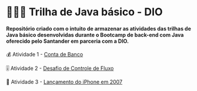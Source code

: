 # 👩🏻‍💻 Trilha de Java básico - DIO
#### Repositório criado com o intuito de armazenar as atividades das trilhas de Java básico desenvolvidas durante o Bootcamp de back-end com Java oferecido pelo Santander em parceria com a DIO.

💰 Atividade 1 - [Conta de Banco](ContaBanco) 

🎚️ Atividade 2 - [Desafio de Controle de Fluxo](DesafioControleFluxo)

📱 Atividade 3 - [Lançamento do iPhone em 2007](LancamentoIphone)


